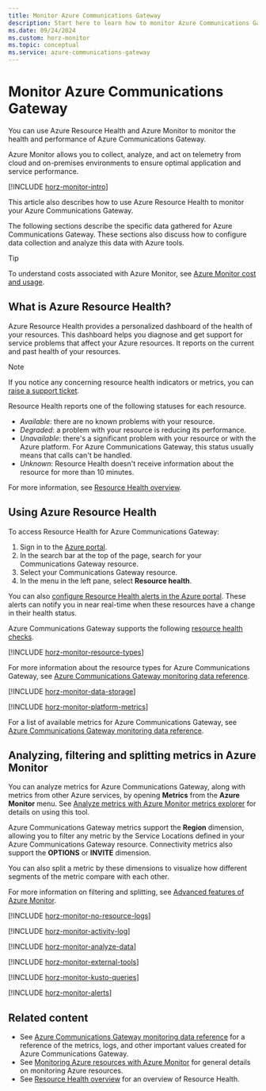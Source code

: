 ```yaml
---
title: Monitor Azure Communications Gateway
description: Start here to learn how to monitor Azure Communications Gateway. Use Azure Monitor and Azure Resource Health to monitor your Azure Communications Gateway.
ms.date: 09/24/2024
ms.custom: horz-monitor
ms.topic: conceptual
ms.service: azure-communications-gateway
---
```


# Monitor Azure Communications Gateway

You can use Azure Resource Health and Azure Monitor to monitor the health and performance of Azure Communications Gateway.

Azure Monitor allows you to collect, analyze, and act on telemetry from cloud and on-premises environments to ensure optimal application and service performance.

[!INCLUDE [horz-monitor-intro](~/reusable-content/ce-skilling/azure/includes/azure-monitor/horizontals/horz-monitor-intro.md)]

This article also describes how to use Azure Resource Health to monitor your Azure Communications Gateway.

The following sections describe the specific data gathered for Azure Communications Gateway. These sections also discuss how to configure data collection and analyze this data with Azure tools.

> [!TIP]
> To understand costs associated with Azure Monitor, see [Azure Monitor cost and usage](/azure/azure-monitor/cost-usage).

## What is Azure Resource Health?

Azure Resource Health provides a personalized dashboard of the health of your resources. This dashboard helps you diagnose and get support for service problems that affect your Azure resources. It reports on the current and past health of your resources.

> [!NOTE]
> If you notice any concerning resource health indicators or metrics, you can [raise a support ticket](request-changes.md).

Resource Health reports one of the following statuses for each resource.

- *Available*: there are no known problems with your resource.
- *Degraded*: a problem with your resource is reducing its performance.
- *Unavailable*: there's a significant problem with your resource or with the Azure platform. For Azure Communications Gateway, this status usually means that calls can't be handled.
- *Unknown*: Resource Health doesn't receive information about the resource for more than 10 minutes.

For more information, see [Resource Health overview](/azure/service-health/resource-health-overview).

## Using Azure Resource Health

To access Resource Health for Azure Communications Gateway:

1. Sign in to the [Azure portal](https://azure.microsoft.com/).
1. In the search bar at the top of the page, search for your Communications Gateway resource.
1. Select your Communications Gateway resource.
1. In the menu in the left pane, select **Resource health**.

You can also [configure Resource Health alerts in the Azure portal](/azure/service-health/resource-health-alert-monitor-guide). These alerts can notify you in near real-time when these resources have a change in their health status.

Azure Communications Gateway supports the following [resource health checks](/azure/service-health/resource-health-checks-resource-types#microsoftvoiceservicescommunicationsgateway).

[!INCLUDE [horz-monitor-resource-types](~/reusable-content/ce-skilling/azure/includes/azure-monitor/horizontals/horz-monitor-resource-types.md)]

For more information about the resource types for Azure Communications Gateway, see [Azure Communications Gateway monitoring data reference](monitoring-azure-communications-gateway-data-reference.md).

[!INCLUDE [horz-monitor-data-storage](~/reusable-content/ce-skilling/azure/includes/azure-monitor/horizontals/horz-monitor-data-storage.md)]

[!INCLUDE [horz-monitor-platform-metrics](~/reusable-content/ce-skilling/azure/includes/azure-monitor/horizontals/horz-monitor-platform-metrics.md)]

For a list of available metrics for Azure Communications Gateway, see [Azure Communications Gateway monitoring data reference](monitoring-azure-communications-gateway-data-reference.md#metrics).

## Analyzing, filtering and splitting metrics in Azure Monitor

You can analyze metrics for Azure Communications Gateway, along with metrics from other Azure services, by opening **Metrics** from the **Azure Monitor** menu. See [Analyze metrics with Azure Monitor metrics explorer](/azure/azure-monitor/essentials/analyze-metrics) for details on using this tool.

Azure Communications Gateway metrics support the **Region** dimension, allowing you to filter any metric by the Service Locations defined in your Azure Communications Gateway resource. Connectivity metrics also support the **OPTIONS** or **INVITE** dimension.

You can also split a metric by these dimensions to visualize how different segments of the metric compare with each other.

For more information on filtering and splitting, see [Advanced features of Azure Monitor](/azure/azure-monitor/essentials/metrics-charts).

[!INCLUDE [horz-monitor-no-resource-logs](~/reusable-content/ce-skilling/azure/includes/azure-monitor/horizontals/horz-monitor-no-resource-logs.md)]

[!INCLUDE [horz-monitor-activity-log](~/reusable-content/ce-skilling/azure/includes/azure-monitor/horizontals/horz-monitor-activity-log.md)]

[!INCLUDE [horz-monitor-analyze-data](~/reusable-content/ce-skilling/azure/includes/azure-monitor/horizontals/horz-monitor-analyze-data.md)]

[!INCLUDE [horz-monitor-external-tools](~/reusable-content/ce-skilling/azure/includes/azure-monitor/horizontals/horz-monitor-external-tools.md)]

[!INCLUDE [horz-monitor-kusto-queries](~/reusable-content/ce-skilling/azure/includes/azure-monitor/horizontals/horz-monitor-kusto-queries.md)]

[!INCLUDE [horz-monitor-alerts](~/reusable-content/ce-skilling/azure/includes/azure-monitor/horizontals/horz-monitor-alerts.md)]

## Related content

- See [Azure Communications Gateway monitoring data reference](monitoring-azure-communications-gateway-data-reference.md) for a reference of the metrics, logs, and other important values created for Azure Communications Gateway.
- See [Monitoring Azure resources with Azure Monitor](/azure/azure-monitor/essentials/monitor-azure-resource) for general details on monitoring Azure resources.
- See [Resource Health overview](/azure/service-health/resource-health-overview) for an overview of Resource Health.

